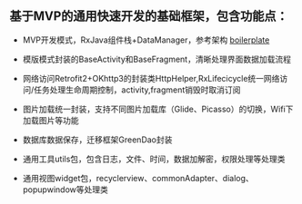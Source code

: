 ## 基于MVP的通用快速开发的基础框架，包含功能点：

+ MVP开发模式，RxJava组件栈+DataManager，参考架构 [boilerplate](https://github.com/ribot/android-boilerplate)

+ 模版模式封装的BaseActivity和BaseFragment，清晰处理界面数据加载流程

+ 网络访问Retrofit2+OKhttp3的封装类HttpHelper,RxLifecicycle统一网络访问/任务处理生命周期控制，activity,fragment销毁时取消订阅

+ 图片加载统一封装，支持不同图片加载库（Glide、Picasso）的切换，Wifi下加载图片等功能

+ 数据库数据保存，迁移框架GreenDao封装

+ 通用工具utils包，包含日志，文件、时间，数据加解密，权限处理等处理类

+ 通用视图widget包，recyclerview、commonAdapter、dialog、popupwindow等处理类

